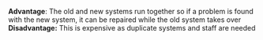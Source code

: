 **Advantage**: The old and new systems run together so if a problem is found with the new system, it can be repaired while the old system takes over 
**Disadvantage:** This is expensive as duplicate systems and staff are needed